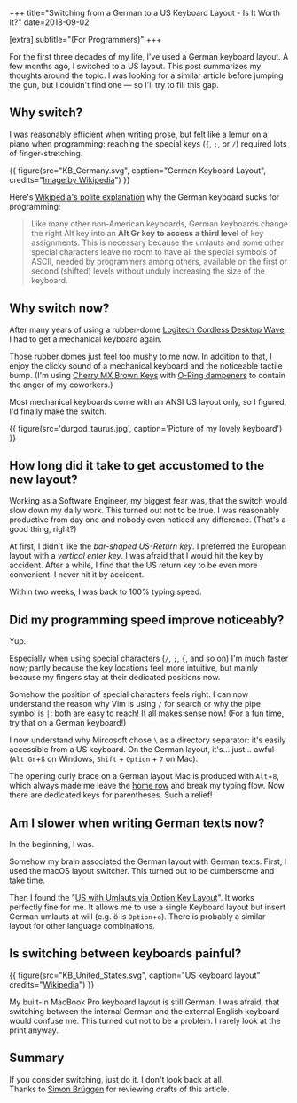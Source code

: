 +++
title="Switching from a German to a US Keyboard Layout - Is It Worth It?"
date=2018-09-02

[extra]
subtitle="(For Programmers)"
+++


For the first three decades of my life, I've used a German keyboard layout.
A few months ago, I switched to a US layout.
This post summarizes my thoughts around the topic.
I was looking for a similar article before jumping the gun, but I couldn't find one &mdash; so I'll try to fill this gap.

## Why switch?

I was reasonably efficient when writing prose, but felt like 
a lemur on a piano when programming: reaching the special keys (`{`, `;`, or `/`)
required lots of finger-stretching.


{{ figure(src="KB_Germany.svg", caption="German Keyboard Layout", credits="[Image by Wikipedia](https://commons.wikimedia.org/w/index.php?curid=1058095)") }}

Here's [Wikipedia's polite
explanation](https://en.wikipedia.org/wiki/German_keyboard_layout) why the
German keyboard sucks for programming:

> Like many other non-American keyboards, German keyboards change the right Alt
> key into an <b>Alt Gr key to access a third level</b> of key assignments. This is
> necessary because the umlauts and some other special characters leave no room
> to have all the special symbols of ASCII, needed by programmers among others,
> available on the first or second (shifted) levels without unduly increasing
> the size of the keyboard.

## Why switch **now**?

After many years of using a rubber-dome [Logitech Cordless Desktop
Wave](https://support.logitech.com/en_us/product/cordless-desktop-wave/), I
had to get a mechanical keyboard again. 

Those rubber domes just feel too mushy to me now. In addition to that, I enjoy the
clicky sound of a mechanical keyboard and the noticeable tactile bump. (I'm using
[Cherry MX Brown Keys](https://www.keyboardco.com/blog/index.php/2012/12/an-introduction-to-cherry-mx-mechanical-switches/) with [O-Ring dampeners](https://www.howtogeek.com/293659/how-to-quiet-your-mechanical-keyboard-with-switch-dampeners/) to contain the anger of my coworkers.)

Most mechanical keyboards come with an ANSI US layout only, so I figured, I'd
finally make the switch.

{{ figure(src='durgod_taurus.jpg', caption='Picture of my lovely keyboard') }}

## How long did it take to get accustomed to the new layout?

Working as a Software Engineer, my biggest fear was, that the switch would slow
down my daily work. This turned out not to be true. I was reasonably productive
from day one and nobody even noticed any difference. (That's a good thing,
right?)

At first, I didn't like the *bar-shaped US-Return key*. I preferred the European
layout with a *vertical enter key*. I was afraid that I would hit the key by
accident. After a while, I find that the US return key to be even more convenient. 
I never hit it by accident.

Within two weeks, I was back to 100% typing speed.

## Did my programming speed improve noticeably?

Yup.

Especially when using special characters (`/`, `;`, `{`, and so on) I'm much
faster now; partly because the key locations feel more intuitive, but mainly
because my fingers stay at their dedicated positions now.

Somehow the position of special characters feels right. I can now understand the
reason why Vim is using `/` for search or why the pipe symbol is `|`: both are
easy to reach! It all makes sense now!
(For a fun time, try that on a German keyboard!)  

I now understand why Mircosoft chose `\` as a directory separator: it's easily
accessible from a US keyboard. On the German layout, it's&hellip; just&hellip; awful
(`Alt Gr`+`ß` on Windows, `Shift` + `Option` + `7` on Mac).

The opening curly brace on a German layout Mac is produced with `Alt`+`8`, which
always made me leave the [home
row](https://en.wikipedia.org/wiki/Touch_typing#Home_row) and break my typing
flow. Now there are dedicated keys for parentheses. Such a relief!

## Am I slower when writing German texts now?

In the beginning, I was.

Somehow my brain associated the German layout with German
texts. First, I used the macOS layout switcher.
This turned out to be cumbersome and take time.

Then I found the "[US with Umlauts via Option Key
Layout](https://hci.rwth-aachen.de/usgermankeyboard)". It works perfectly fine for
me. It allows me to use a single Keyboard layout but insert German umlauts at will
(e.g. ö is `Option`+`o`). There is probably a similar layout for other language combinations.

## Is switching between keyboards painful?

{{ figure(src="KB_United_States.svg", caption="US keyboard layout" credits="[Wikipedia](https://commons.wikimedia.org/wiki/File:KB_United_States.svg)") }}

My built-in MacBook Pro keyboard layout is still German. I was afraid, that switching between
the internal German and the external English keyboard would confuse me. This
turned out not to be a problem. I rarely look at the print anyway.

## Summary

If you consider switching, just do it. I don't look back at all.  
Thanks to [Simon Brüggen](https://github.com/m3t0r) for reviewing drafts of this article.
